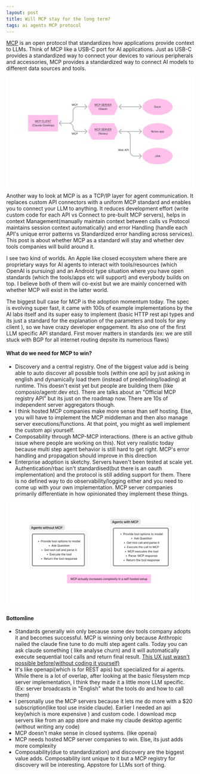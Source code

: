 ```yaml
---
layout: post
title: Will MCP stay for the long term? 
tags: ai agents MCP protocol
---
```


[MCP](https://modelcontextprotocol.io/introduction) is an open protocol that standardizes how applications provide context to LLMs. Think of MCP like a USB-C port for AI applications. Just as USB-C provides a standardized way to connect your devices to various peripherals and accessories, MCP provides a standardized way to connect AI models to different data sources and tools.

<div align = "center">
<img  src="/assets/files/mcp.jpg">
</div>

Another way to look at MCP is as a TCP/IP layer for agent communication. It replaces custom API connectors with a uniform MCP standard and enables you to connect your LLM to anything. It reduces development effort (write custom code for each API vs Connect to pre-built MCP servers), helps in context Management(manually maintain context between calls vs Protocol maintains session context automatically) and error Handling (handle each API's unique error patterns vs Standardized error handling across services). This post is about whether MCP as a standard will stay and whether dev tools companies will build around it. 

I see two kind of worlds. An Apple like closed ecosystem where there are proprietary ways for AI agents to interact with tools/resources (which OpenAI is pursuing) and an Android type situation where you have open standards (which the tools/apps etc will support) and everybody builds on top. I believe both of them will co-exist but we are mainly concerned with whether MCP will exist in the latter world.

The biggest bull case for MCP is the adoption momentum today. The spec is evolving super fast, it came with 100s of example implementations by the AI labs itself and its super easy to implement (basic HTTP rest api types and its just a standard for the explanation of the parameters and tools for any client ), so we have crazy developer engagement. Its also one of the first LLM specific API standard. First mover matters in standards (ex: we are still stuck with BGP for all internet routing depsite its numerious flaws)

#### What do we need for MCP to win? 

- Discovery and a central registry. One of the biggest value add is being able to auto discover all possible tools (within one api) by just asking in english and dynamically load them (instead of predefining/loading) at runtime. This doesn't exist yet but people are building them (like composio/agentr.dev etc). There are talks about an "Official MCP registry API" but its just on the roadmap now. There are 10s of independent server aggregators though.
- I think hosted MCP companies make more sense than self hosting. Else, you will have to implement the MCP middleman and then also manage server executions/functions. At that point, you might as well implement the custom api yourself. 
- Composability through MCP-MCP interactions. (there is an active github issue where people are working on this). Not very realistic today because multi step agent behavior is still hard to get right. MCP's error handling and propagation should improve in this direction
- Enterprise adoption is sketchy. Servers haven't been tested at scale yet. Authentication/rbac isn't standardised(but there is an oauth implementation) and the protocol is still adding support for them. There is no defined way to do observability/logging either and you need to come up with your own implementation. MCP server companies primarily differentiate in how opinionated they implement these things.

<div align = "center">
<img  src="/assets/files/mcp1.jpg">
</div>

#### Bottomline

- Standards generally win only because some dev tools company adopts it and becomes successful. MCP is winning only because Anthropic nailed the claude fine tune to do multi step agent calls. Today you can ask claude something ( like analyse churn) and it will automatically execute sequential tool calls and return final result. <u>This UX just wasn't possible before(without coding it yourself)</u>
- It's like openapi(which is for REST apis) but specialized for ai agents. While there is a lot of overlap, after looking at the basic filesystem mcp server implementation, I think they made it a little more LLM specific. (Ex: server broadcasts in "English" what the tools do and how to call them) 
- I personally use the MCP servers because it lets me do more with a $20 subscription(like tool use inside claude). Earlier I needed an api key(which is more expensive ) and custom code. I download mcp servers like from an app store and make my claude desktop agentic (without writing any code) 
- MCP doesn't make sense in closed systems. (like openai)
- MCP needs hosted MCP server companies to win. Else, its just adds more complexity
- Composability(due to standardization) and discovery are the biggest value adds. Composability isnt unique to it but a MCP registry for discovery will be interesting. Appstore for LLMs sort of thing. 
